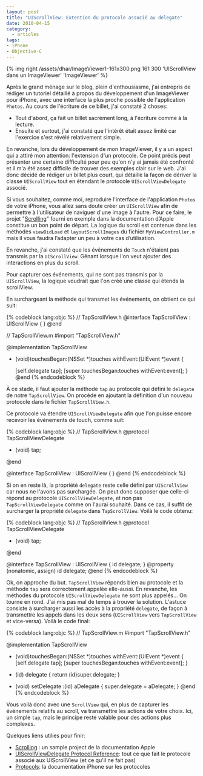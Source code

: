 ```yaml
---
layout: post
title: "UIScrollView: Extention du protocole associé au delegate"
date: 2010-04-15
category:
  - articles
tags:
- iPhone
- Objective-C
---
```


{% img right /assets/dhar/ImageViewer1-161x300.png 161 300 'UIScrollView dans un ImageViewer' 'ImageViewer' %}


Après le grand ménage sur le blog, plein d'enthousiasme, j'ai entrepris de rédiger un tutoriel  détaillé  à propos du développement d'un ImageViewer pour iPhone, avec une interface la plus proche possible de l'application <code>Photos</code>. Au cours de l'écriture de ce billet, j'ai constaté 2 choses:

- Tout d'abord, ça fait un billet sacrément long, à l'écriture comme à la lecture.
- Ensuite et surtout, j'ai constaté que l'intérêt était assez limité car l'exercice s'est révélé relativement simple.

En revanche, lors du développement de mon ImageViewer, il y a un aspect qui a attiré mon attention: l'extension d'un protocole. Ce point précis peut présenter une certaine difficulté pour peu qu'on n'y ai jamais été confronté et il m'a été assez difficile de trouver des exemples clair sur le web.
J'ai donc décidé de rédiger un billet plus court, qui détaille la façon de dériver la classe <code>UIScrollView</code> tout en étendant le protocole <code>UIScrollViewDelegate</code> associé.

<!--more-->
Si vous souhaitez, comme moi, reproduire l'interface de l'application <code>Photos</code> de votre iPhone, vous allez sans doute créer un <code>UIScrollView</code> afin de permettre à l'utilisateur de naviguer d'une image à l'autre. Pour ce faire, le projet "[Scrolling](http://developer.apple.com/iphone/library/samplecode/Scrolling/Listings/MyViewController_m.html#//apple_ref/doc/uid/DTS40008023-MyViewController_m-DontLinkElementID_6)" fourni en exemple dans la documentation d’Apple constitue un bon point de départ. La logique du scroll est contenue dans  les méthodes <code>viewDidLoad</code> et <code>layoutScrollImages</code> du fichier <code>MyViewController.m</code> mais il vous faudra l’adapter un peu à votre cas d’utilisation.

En revanche, j'ai constaté que les événements de <code>Touch</code> n'étaient pas transmis par la <code>UIScrollView</code>. Gênant lorsque l'on veut ajouter des interactions en plus du scroll.

Pour capturer ces événements, qui ne sont pas transmis par la <code>UIScrollView</code>, la logique voudrait que l'on créé une classe qui étends la scrollView.

En surchargeant la méthode qui transmet les événements, on obtient ce qui suit:

{% codeblock lang:objc %}
// TapScrollView.h
@interface TapScrollView : UIScrollView {
}
@end

// TapScrollView.m
#import "TapScrollView.h"

@implementation TapScrollView
- (void)touchesBegan:(NSSet *)touches withEvent:(UIEvent *)event {

	[self.delegate tap];
	[super touchesBegan:touches withEvent:event];
}
@end
{% endcodeblock %}

À ce stade, il faut ajouter la méthode <code>tap</code> au protocole qui défini le <code>delegate</code> de notre <code>TapScrollView</code>. On procède en ajoutant la définition d'un nouveau protocole dans le fichier <code>TapScrollView.h</code>.

Ce protocole va étendre <code>UIScrollViewDelegate</code> afin que l'on puisse encore recevoir les événements de touch, comme suit:

{% codeblock lang:objc %}
// TapScrollView.h
@protocol TapScrollViewDelegate <UIScrollViewDelegate>

- (void) tap;

@end

@interface TapScrollView : UIScrollView {
}
@end
{% endcodeblock %}

Si on en reste là, la propriété <code>delegate</code> reste celle défini par <code>UIScrollView</code> car nous ne l'avons pas surchargée. On peut donc supposer que celle-ci répond au protocole <code>UIScrollViewDelegate</code>, et non pas <code>TapScrollViewDelegate</code> comme on l'aurai souhaité. Dans ce cas, il suffit de surcharger la propriété <code>delegate</code> dans <code>TapScrollView</code>.
Voilà le code obtenu:

{% codeblock lang:objc %}
// TapScrollView.h
@protocol TapScrollViewDelegate <UIScrollViewDelegate>

- (void) tap;

@end

@interface TapScrollView : UIScrollView {
	id<TapScrollViewDelegate> delegate;
}
@property (nonatomic, assign) id<TapScrollViewDelegate> delegate;
@end
{% endcodeblock %}

Ok, on approche du but. <code>TapScrollView</code> réponds bien au protocole et la méthode <code>tap</code> sera correctement appelée elle-aussi. En revanche, les méthodes du protocole <code>UIScrollViewDelegate</code> ne sont plus appelés...
On tourne en rond.
J'ai mis pas mal de temps à trouver la solution. L'astuce consiste à surcharger aussi les accès à la propriété <code>delegate</code>, de façon à transmettre les appels dans les deux sens (<code>UIScrollView</code> vers <code>TapScrollView</code> et vice-versa).
Voilà le code final:

{% codeblock lang:objc %}
// TapScrollView.m
#import "TapScrollView.h"

@implementation TapScrollView

- (void)touchesBegan:(NSSet *)touches withEvent:(UIEvent *)event {
	[self.delegate tap];
	[super touchesBegan:touches withEvent:event];
}

- (id<TapScrollViewDelegate>) delegate {
	return (id<TapScrollViewDelegate>)super.delegate;
}

- (void) setDelegate :(id<TapScrollViewDelegate>) aDelegate {
	super.delegate = aDelegate;
}
@end
{% endcodeblock %}

Vous voilà donc avec une <code>ScrollView</code> qui, en plus de capturer les événements relatifs au scroll, va transmettre les actions de votre choix. Ici, un simple <code>tap</code>, mais le principe reste valable pour des actions plus complexes.

Quelques liens utilies pour finir:

- [Scrolling](http://developer.apple.com/iphone/library/samplecode/Scrolling/Listings/MyViewController_m.html#//apple_ref/doc/uid/DTS40008023-MyViewController_m-DontLinkElementID_6) : un sample project de la documentation Apple
- [UIScrollViewDelegate Protocol Reference](http://developer.apple.com/iphone/library/documentation/UIKit/Reference/UIScrollViewDelegate_Protocol/Reference/UIScrollViewDelegate.html): tout ce que fait le protocole associé aux UIScrollView (et ce qu'il ne fait pas)
- [Protocols](http://developer.apple.com/iphone/library/documentation/Cocoa/Conceptual/ObjectiveC/Articles/ocProtocols.html#//apple_ref/doc/uid/TP30001163-CH15): la documentation iPhone sur les protocoles




